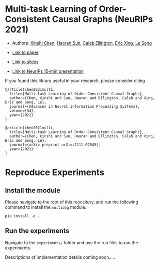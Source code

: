 # Multi-task Learning of Order-Consistent Causal Graphs (NeuRIPs 2021)

- Authors: [Xinshi Chen](http://xinshi-chen.com/), [Haoran Sun](https://people.math.gatech.edu/~hsun349/), [Caleb Ellington](https://calebellington.com/), [Eric Xing](http://www.cs.cmu.edu/~epxing/), [Le Song](https://www.cc.gatech.edu/~lsong/)

- [Link to paper](https://arxiv.org/pdf/2111.02545.pdf)

- [Link to slides](http://xinshi-chen.com/papers/slides/neurips2021-multidag.pdf)

- [Link to NeurIPs 15-min presentation](https://neurips.cc/virtual/2021/poster/27045)


If you found this library useful in your research, please consider citing

```
@article{chen2021multi,
  title={Multi-task Learning of Order-Consistent Causal Graphs},
  author={Chen, Xinshi and Sun, Haoran and Ellington, Caleb and Xing, Eric and Song, Le},
  journal={Advances in Neural Information Processing Systems},
  volume={34},
  year={2021}
}

@article{chen2021multi,
  title={Multi-task Learning of Order-Consistent Causal Graphs},
  author={Chen, Xinshi and Sun, Haoran and Ellington, Caleb and Xing, Eric and Song, Le},
  journal={arXiv preprint arXiv:2111.02545},
  year={2021}
}
```

# Reproduce Experiments

## Install the module
Please navigate to the root of this repository, and run the following command to install the `multidag` module.
```
pip install -e .
```

## Run the experiments
Navigate to the `experiments/` folder and use the run files to run the experiments. 

Descriptions of implementation details coming soon.....
